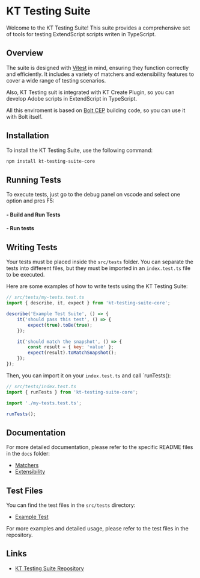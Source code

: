 # KT Testing Suite

Welcome to the KT Testing Suite! This suite provides a comprehensive set of tools for testing ExtendScript scripts writen in TypeScript.

## Overview

The suite is designed with [Vitest](https://vitest.dev/) in mind, ensuring they function correctly and efficiently. It includes a variety of matchers and extensibility features to cover a wide range of testing scenarios.

Also, KT Testing suit is integrated with KT Create Plugin, so you can develop Adobe scripts in ExtendScript in TypeScript.

All this enviroment is based on [Bolt CEP](https://github.com/hyperbrew/bolt-cep) building code, so you can use it with Bolt itself.

## Installation

To install the KT Testing Suite, use the following command:

```bash
npm install kt-testing-suite-core
```

## Running Tests

To execute tests, just go to the debug panel on vscode and select one option and pres F5:

#### - Build and Run Tests

#### - Run tests

## Writing Tests

Your tests must be placed inside the `src/tests` folder. You can separate the tests into different files, but they must be imported in an `index.test.ts` file to be executed.

Here are some examples of how to write tests using the KT Testing Suite:

```javascript
// src/tests/my-tests.test.ts
import { describe, it, expect } from 'kt-testing-suite-core';

describe('Example Test Suite', () => {
    it('should pass this test', () => {
        expect(true).toBe(true);
    });

    it('should match the snapshot', () => {
        const result = { key: 'value' };
        expect(result).toMatchSnapshot();
    });
});
```

Then, you can import it on your `index.test.ts` and call `runTests():

```javascript
// src/tests/index.test.ts
import { runTests } from 'kt-testing-suite-core';

import './my-tests.test.ts';

runTests();
```

## Documentation

For more detailed documentation, please refer to the specific README files in the `docs` folder:

-   [Matchers](docs/matchers.md)
-   [Extensibility](docs/extensibility.md)

## Test Files

You can find the test files in the `src/tests` directory:

-   [Example Test](src/tests/example.test.js)

For more examples and detailed usage, please refer to the test files in the repository.

## Links

-   [KT Testing Suite Repository](https://github.com/Octopodo/kt-testing-suite-ts)

```

```
